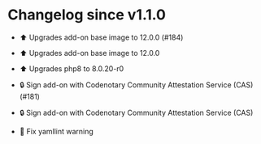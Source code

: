 # Changelog since v1.1.0
- ⬆️ Upgrades add-on base image to 12.0.0 (#184)

* ⬆️ Upgrades add-on base image to 12.0.0

* ⬆️ Upgrades php8 to 8.0.20-r0 
- 🔒 Sign add-on with Codenotary Community Attestation Service (CAS) (#181)

* 🔒 Sign add-on with Codenotary Community Attestation Service (CAS)

* :shirt: Fix yamllint warning 
